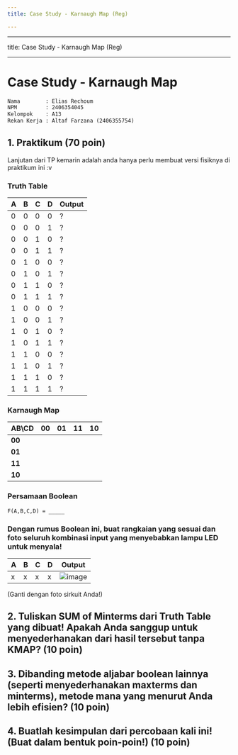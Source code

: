 ```yaml
---
title: Case Study - Karnaugh Map (Reg)

---
```


---
title: Case Study - Karnaugh Map (Reg)

---

# Case Study - Karnaugh Map

``` txt
Nama        : Elias Rechoum
NPM         : 2406354045
Kelompok    : A13
Rekan Kerja : Altaf Farzana (2406355754)
```

## 1. Praktikum (70 poin)

Lanjutan dari TP kemarin adalah anda hanya perlu membuat versi fisiknya di praktikum ini :v

### Truth Table
|  A  |  B  |  C  |  D  | Output |
|-----|-----|-----|-----|--------|
|  0  |  0  |  0  |  0  |   ?    |
|  0  |  0  |  0  |  1  |   ?    |
|  0  |  0  |  1  |  0  |   ?    |
|  0  |  0  |  1  |  1  |   ?    |
|  0  |  1  |  0  |  0  |   ?    |
|  0  |  1  |  0  |  1  |   ?    |
|  0  |  1  |  1  |  0  |   ?    |
|  0  |  1  |  1  |  1  |   ?    |
|  1  |  0  |  0  |  0  |   ?    |
|  1  |  0  |  0  |  1  |   ?    |
|  1  |  0  |  1  |  0  |   ?    |
|  1  |  0  |  1  |  1  |   ?    |
|  1  |  1  |  0  |  0  |   ?    |
|  1  |  1  |  0  |  1  |   ?    |
|  1  |  1  |  1  |  0  |   ?    |
|  1  |  1  |  1  |  1  |   ?    |


### Karnaugh Map 

| AB\CD | 00  | 01  | 11  | 10  |
|-------|-----|-----|-----|-----|
| **00**|     |     |     |     |
| **01**|     |     |     |     |
| **11**|     |     |     |     |
| **10**|     |     |     |     |


### Persamaan Boolean
`F(A,B,C,D) = _____ `


### Dengan rumus Boolean ini, buat rangkaian yang sesuai dan foto seluruh kombinasi input yang menyebabkan lampu LED untuk menyala!


|  A  |  B  |  C  |  D  | Output |
|-----|-----|-----|-----|--------|
|  x  |  x  |  x  |  x  | ![image](https://i.ibb.co.com/kyrSHdw/y9DpT.jpg) |

(Ganti dengan foto sirkuit Anda!)

## 2. Tuliskan SUM of Minterms dari Truth Table yang dibuat! Apakah Anda sanggup untuk menyederhanakan dari hasil tersebut tanpa KMAP? (10 poin)

## 3. Dibanding metode aljabar boolean lainnya (seperti menyederhanakan maxterms dan minterms), metode mana yang menurut Anda lebih efisien? (10 poin)

## 4. Buatlah kesimpulan dari percobaan kali ini! (Buat dalam bentuk poin-poin!) (10 poin)